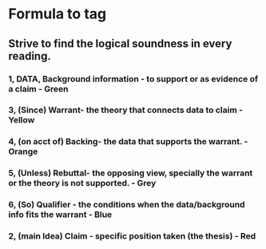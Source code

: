  # Formula to tag


 ## Strive to find the logical soundness in every reading.


### 1, DATA, Background information - to support or as evidence of a claim - Green

### 3, (Since) Warrant- the theory that connects data to claim - Yellow

### 4, (on acct of) Backing- the data that supports the warrant. - Orange

### 5, (Unless) Rebuttal- the opposing view, specially the warrant or the theory is not supported. - Grey

### 6, (So) Qualifier - the conditions when the data/background info  fits the warrant - Blue 

### 2, (main Idea) Claim - specific position taken (the thesis) - Red



